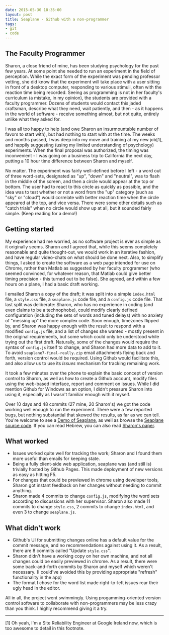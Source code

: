 ```yaml
---
date: 2015-05-30 18:35:00
layout: post
title: Seaplane - Github with a non-programmer
tags:
- git
- code
---
```


## The Faculty Programmer

Sharon, a close friend of mine, has been studying psychology for the past few years. At some point she needed to run an experiment in the field of perception. While the exact form of the experiment was pending professor vetting, she did know that the experiment will take place with a user sitting in front of a desktop computer, responding to various stimuli, often with the reaction time being recorded. Seeing as programming is not in her faculty's curriculum (a mistake, in my opinion), the students are provided with a faculty programmer. Dozens of students would contact this jaded craftsman, describe what they need, wait patiently, and then - as it happens in the world of software - receive something almost, but not quite, entirely unlike what they asked for.

I was all too happy to help (and owe Sharon an insurmountable number of favors to start with), but had nothing to start with at the time. The weeks and months passed, I was deep into my move and training at my new job[1], and happily suggesting (using my limited understanding of psychology) experiments. When the final proposal was authorized, the timing was inconvenient - I was going on a business trip to California the next day, putting a 10 hour time difference between Sharon and myself.

No matter. The experiment was fairly well-defined before I left - a word out of three word-sets, designated as "up", "down" and "neutral", was to flash in the middle of the screen, and then a circle would appear at the top or bottom. The user had to react to this circle as quickly as possible, and the idea was to test whether or not a word from the "up" category (such as "sky" or "cloud") would correlate with better reaction time when the circle appeared at the top, and vice versa. There were some other details such as "catch trials" when no circle would show up at all, but it sounded fairly simple. (Keep reading for a demo!)

## Getting started

My experience had me worried, as no software project is ever as simple as it originally seems. Sharon and I agreed that, while this seems completely reasonable and quite thought-out, we would work in an iterative fashion, and have regular video-chats on what should be done next. Also, to simplify things, I asked to create the software as a web page intended for use on Chrome, rather than Matlab as suggested by her faculty programmer (who seemed convinced, for whatever reason, that Matlab could give better timing precision - this turned out to be false). She agreed, and within a few hours on a plane, I had a basic draft working.

I emailed Sharon a copy of the draft; it was split into a simple `index.html` file, a `style.css` file, a `seaplane.js` code file, and a `config.js` code file. That last split was deliberate: Sharon, who has no experience in coding (and even claims to be a technophobe), could modify clearly defined configuration (including the sets of words and tuned delays) with no anxiety of "messing up" the more complex code. Soon enough, timezones flipped by, and Sharon was happy enough with the result to respond with a modified `config.js` file, and a list of changes she wanted - mostly present in the original requirements, but some which could only be understood while trying out the first draft. Naturally, some of the changes would require the syntax of `config.js` itself to change, and Sharon had more data to add to it. To avoid `seaplane7-final-really.zip` email attachments flying back and forth, version control would be required. Using Github would facilitate this, and also allow us to use its *Issues* mechanism for tracking remaining work.

It took a few minutes over the phone to explain the basic concept of version control to Sharon, as well as how to create a Github account, modify files using the web-based interface, report and comment on issues. While I did mention Github for Windows as an option, I didn't pressure Sharon into using it, especially as I wasn't familiar enough with it myself.

Over 10 days and 48 commits (27 mine, 20 Sharon's) we got the code working well enough to run the experiment. There were a few reported bugs, but nothing substantial that skewed the results, as far as we can tell. You're welcome to see a [Demo of Seaplane](https://lutzky.github.io/seaplane), as well as browse the [Seaplane source code](https://github.com/lutzky/seaplane). If you can read Hebrew, you can also read [Sharon's paper](/assets/attachments/2015/05/seaplane_paper.pdf).

## What worked

* Issues worked quite well for tracking the work; Sharon and I found them more useful than emails for keeping state.
* Being a fully client-side web application, seaplane was (and still is) trivially hosted by Github Pages. This made deployment of new versions as easy as hitting F5.
* For changes that could be previewed in chrome using developer tools, Sharon got instant feedback on her changes without needing to commit anything.
* Sharon made 4 commits to change `config.js`, modifying the word sets according to discussions with her supervisor. Sharon also made 11 commits to change `style.css`, 2 commits to change `index.html`, and even 3 to change `seaplane.js`.

## What didn't work
* Github's UI for submitting changes online has a default value for the commit message, and no recommendations against using it. As a result, there are 8 commits called "Update `style.css`".
* Sharon didn't have a working copy on her own machine, and not all changes could be easily previewed in chrome. As a result, there were some back-and-forth commits by Sharon and myself which weren't necessary. (I could've avoided this by providing appropriate "refresh" functionality in the app)
* The format I chose for the word list made right-to-left issues rear their ugly head in the editor.

All in all, the project went swimmingly. Using progamming-oriented version control software to collaborate with non-programmers may be less crazy than you think. I highly recommend giving it a try.

<hr />

[1] Oh yeah, I'm a Site Reliability Engineer at Google Ireland now, which is too awesome to detail in this footnote.
